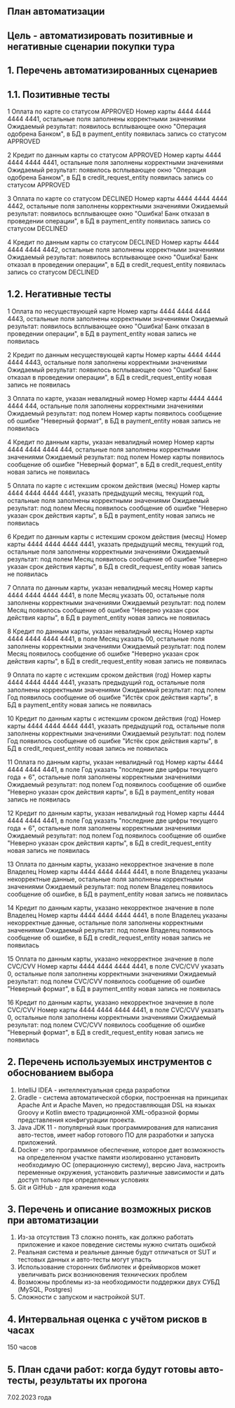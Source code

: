   ##        План автоматизации

## Цель - автоматизировать позитивные и негативные сценарии покупки тура
##  1. Перечень автоматизированных сценариев
## 1.1. Позитивные тесты
 1 Оплата по карте со статусом APPROVED
Номер карты 4444 4444 4444 4441, остальные поля заполнены корректными значениями
Ожидаемый результат: появилось всплывающее окно "Операция одобрена Банком", в БД в payment_entity появилась запись со статусом APPROVED

 2 Кредит по данным карты со статусом APPROVED
Номер карты 4444 4444 4444 4441, остальные поля заполнены корректными значениями
Ожидаемый результат: появилось всплывающее окно "Операция одобрена Банком", в БД в credit_request_entity появилась запись со статусом APPROVED

3 Оплата по карте со статусом DECLINED
Номер карты 4444 4444 4444 4442, остальные поля заполнены корректными значениями
Ожидаемый результат: появилось всплывающее окно "Ошибка! Банк отказал в проведении операции", в БД в payment_entity появилась запись со статусом DECLINED

4 Кредит по данным карты со статусом DECLINED
Номер карты 4444 4444 4444 4442, остальные поля заполнены корректными значениями
Ожидаемый результат: появилось всплывающее окно "Ошибка! Банк отказал в проведении операции", в БД в credit_request_entity появилась запись со статусом DECLINED

## 1.2. Негативные тесты

1 Оплата по несуществующей карте
Номер карты 4444 4444 4444 4443, остальные поля заполнены корректными значениями
Ожидаемый результат: появилось всплывающее окно "Ошибка! Банк отказал в проведении операции", в БД в payment_entity новая запись не появилась

2 Кредит по данным несуществующей карты
Номер карты 4444 4444 4444 4443, остальные поля заполнены корректными значениями
Ожидаемый результат: появилось всплывающее окно "Ошибка! Банк отказал в проведении операции", в БД в credit_request_entity новая запись не появилась

3 Оплата по карте, указан невалидный номер
Номер карты 4444 4444 4444 444, остальные поля заполнены корректными значениями
Ожидаемый результат: под полем Номер карты появилось сообщение об ошибке "Неверный формат", в БД в payment_entity новая запись не появилась

4 Кредит по данным карты, указан невалидный номер
Номер карты 4444 4444 4444 444, остальные поля заполнены корректными значениями
Ожидаемый результат: под полем Номер карты появилось сообщение об ошибке "Неверный формат", в БД в credit_request_entity новая запись не появилась

5 Оплата по карте с истекшим сроком действия (месяц)
Номер карты 4444 4444 4444 4441, указать предыдущий месяц, текущий год, остальные поля заполнены корректными значениями
Ожидаемый результат: под полем Месяц появилось сообщение об ошибке "Неверно указан срок действия карты", в БД в payment_entity новая запись не появилась

6 Кредит по данным карты с истекшим сроком действия (месяц)
Номер карты 4444 4444 4444 4441, указать предыдущий месяц, текущий год, остальные поля заполнены корректными значениями
Ожидаемый результат: под полем Месяц появилось сообщение об ошибке "Неверно указан срок действия карты", в БД в credit_request_entity новая запись не появилась

7 Оплата по данным карты, указан невалидный месяц
Номер карты 4444 4444 4444 4441, в поле Месяц указать 00, остальные поля заполнены корректными значениями
Ожидаемый результат: под полем Месяц появилось сообщение об ошибке "Неверно указан срок действия карты", в БД в payment_entity новая запись не появилась

8 Кредит по данным карты, указан невалидный месяц
Номер карты 4444 4444 4444 4441, в поле Месяц указать 00, остальные поля заполнены корректными значениями
Ожидаемый результат: под полем Месяц появилось сообщение об ошибке "Неверно указан срок действия карты", в БД в credit_request_entity новая запись не появилась

9 Оплата по карте с истекшим сроком действия (год)
Номер карты 4444 4444 4444 4441, указать предыдущий год, остальные поля заполнены корректными значениями
Ожидаемый результат: под полем Год появилось сообщение об ошибке "Истёк срок действия карты", в БД в payment_entity новая запись не появилась

10 Кредит по данным карты с истекшим сроком действия (год)
Номер карты 4444 4444 4444 4441, указать предыдущий год, остальные поля заполнены корректными значениями
Ожидаемый результат: под полем Год появилось сообщение об ошибке "Истёк срок действия карты", в БД в credit_request_entity новая запись не появилась

11 Оплата по данным карты, указан невалидный год
Номер карты 4444 4444 4444 4441, в поле Год указать "последние две цифры текущего года + 6", остальные поля заполнены корректными значениями
Ожидаемый результат: под полем Год появилось сообщение об ошибке "Неверно указан срок действия карты", в БД в payment_entity новая запись не появилась

12 Кредит по данным карты, указан невалидный год
Номер карты 4444 4444 4444 4441, в поле Год указать "последние две цифры текущего года + 6", остальные поля заполнены корректными значениями
Ожидаемый результат: под полем Год появилось сообщение об ошибке "Неверно указан срок действия карты", в БД в credit_request_entity новая запись не появилась

13 Оплата по данным карты, указано некорректное значение в поле Владелец
Номер карты 4444 4444 4444 4441, в поле Владелец указаны некорректные данные, остальные поля заполнены корректными значениями
Ожидаемый результат: под полем Владелец появилось сообщение об ошибке, в БД в payment_entity новая запись не появилась

14 Кредит по данным карты, указано некорректное значение в поле Владелец
Номер карты 4444 4444 4444 4441, в поле Владелец указаны некорректные данные, остальные поля заполнены корректными значениями
Ожидаемый результат: под полем Владелец появилось сообщение об ошибке, в БД в credit_request_entity новая запись не появилась

15 Оплата по данным карты, указано некорректное значение в поле CVC/CVV
Номер карты 4444 4444 4444 4441, в поле CVC/CVV указать 0, остальные поля заполнены корректными значениями
Ожидаемый результат: под полем CVC/CVV появилось сообщение об ошибке "Неверный формат", в БД в payment_entity новая запись не появилась

16 Кредит по данным карты, указано некорректное значение в поле CVC/CVV
Номер карты 4444 4444 4444 4441, в поле CVC/CVV указать 0, остальные поля заполнены корректными значениями
Ожидаемый результат: под полем CVC/CVV появилось сообщение об ошибке "Неверный формат", в БД в credit_request_entity новая запись не появилась

## 2. Перечень используемых инструментов с обоснованием выбора
1. IntelliJ IDEA - интеллектуальная среда разработки
2. Gradle - система автоматической сборки, построенная на принципах Apache Ant и Apache Maven, но предоставляющая DSL на языках Groovy и Kotlin вместо традиционной XML-образной формы представления конфигурации проекта.
3. Java JDK 11 - популярный язык программирования для написания авто-тестов, имеет набор готового ПО для разработки и запуска приложений.
4. Docker - это программное обеспечение, которое дает возможность на определенном участке памяти изолированно установить необходимую ОС (операционную систему), версию Java, настроить переменные окружения, установить различные зависимости и дать доступ только при определенных условиях
5. Git и GitHub - для хранения кода

## 3. Перечень и описание возможных рисков при автоматизации
1. Из-за отсутствия ТЗ сложно понять, как должно работать приложение и какое поведение системы нужно считать ошибкой
2. Реальная система и реальные данные будут отличаться от SUT и тестовых данных и авто-тесты могут упасть
3. Использование сторонних библиотек и фреймворков может увеличивать риск возникновения технических проблем
4. Возможны проблемы из-за необходимости поддержки двух СУБД (MySQL, Postgres)
5. Сложности с запуском и настройкой SUT.

## 4. Интервальная оценка с учётом рисков в часах
 150 часов

## 5. План сдачи работ: когда будут готовы авто-тесты, результаты их прогона 
 7.02.2023 года